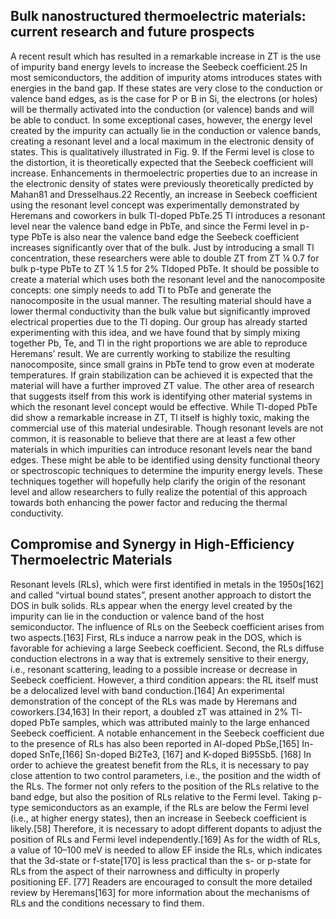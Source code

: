 ## Bulk nanostructured thermoelectric materials: current research and future prospects

A recent result which has resulted in a remarkable increase in ZT is the use of impurity band energy levels to increase the Seebeck coefficient.25 In most semiconductors, the addition of impurity atoms introduces states with energies in the band gap. If these states are very close to the conduction or valence band edges, as is the case for P or B in Si, the electrons (or holes) will be thermally activated into the conduction (or valence) bands and will be able to conduct. In some exceptional cases, however, the energy level created by the impurity can actually lie in the conduction or valence bands, creating a resonant level and a local maximum in the electronic density of states. This is qualitatively illustrated in Fig. 9. If the Fermi level is close to the distortion, it is theoretically expected that the Seebeck coefficient will increase. Enhancements in thermoelectric properties due to an increase in the electronic density of states were previously theoretically predicted by Mahan81 and Dresselhaus.22 Recently, an increase in Seebeck coefficient using the resonant level concept was experimentally demonstrated by Heremans and coworkers in bulk Tl-doped PbTe.25 Tl introduces a resonant level near the valence band edge in PbTe, and since the Fermi level in p-type PbTe is also near the valence band edge the Seebeck coefficient increases significantly over that of the bulk. Just by introducing a small Tl concentration, these researchers were able to double ZT from ZT ¼ 0.7 for bulk p-type PbTe to ZT ¼ 1.5 for 2% Tldoped PbTe. It should be possible to create a material which uses both the resonant level and the nanocomposite concepts: one simply needs to add Tl to PbTe and generate the nanocomposite in the usual manner. The resulting material should have a lower thermal conductivity than the bulk value but significantly improved electrical properties due to the Tl doping. Our group has already started experimenting with this idea, and we have found that by simply mixing together Pb, Te, and Tl in the right proportions we are able to reproduce Heremans’ result. We are currently working to stabilize the resulting nanocomposite, since small grains in PbTe tend to grow even at moderate temperatures. If grain stabilization can be achieved it is expected that the material will have a further improved ZT value. The other area of research that suggests itself from this work is identifying other material systems in which the resonant level concept would be effective. While Tl-doped PbTe did show a remarkable increase in ZT, Tl itself is highly toxic, making the commercial use of this material undesirable. Though resonant levels are not common, it is reasonable to believe that there are at least a few other materials in which impurities can introduce resonant levels near the band edges. These might be able to be identified using density functional theory or spectroscopic techniques to determine the impurity energy levels. These techniques together will hopefully help clarify the origin of the resonant level and allow researchers to fully realize the potential of this approach towards both enhancing the power factor and reducing the thermal conductivity.



## Compromise and Synergy in High-Efficiency  Thermoelectric Materials

Resonant levels (RLs), which were first identified in metals in  the 1950s[162] and called “virtual bound states”, present another  approach to distort the DOS in bulk solids. RLs appear when  the energy level created by the impurity can lie in the conduction or valence band of the host semiconductor. The influence  of RLs on the Seebeck coefficient arises from two aspects.[163] First, RLs induce a narrow peak in the DOS, which is favorable  for achieving a large Seebeck coefficient. Second, the RLs diffuse conduction electrons in a way that is extremely sensitive  to their energy, i.e., resonant scattering, leading to a possible  increase or decrease in Seebeck coefficient. However, a third  condition appears: the RL itself must be a delocalized level  with band conduction.[164] An experimental demonstration  of the concept of the RLs was made by Heremans and coworkers.[34,163] In their report, a doubled zT was attained in  2% Tl-doped PbTe samples, which was attributed mainly to  the large enhanced Seebeck coefficient. A notable enhancement in the Seebeck coefficient due to the presence of RLs has  also been reported in Al-doped PbSe,[165] In-doped SnTe,[166] Sn-doped Bi2Te3, [167] and K-doped Bi95Sb5. [168] In order to  achieve the greatest benefit from the RLs, it is necessary to pay  close attention to two control parameters, i.e., the position and  the width of the RLs. The former not only refers to the position of the RLs relative to the band edge, but also the position  of RLs relative to the Fermi level. Taking p-type semiconductors as an example, if the RLs are below the Fermi level (i.e., at  higher energy states), then an increase in Seebeck coefficient is  likely.[58] Therefore, it is necessary to adopt different dopants to  adjust the position of RLs and Fermi level independently.[169] As  for the width of RLs, a value of 10–100 meV is needed to allow  EF inside the RLs, which indicates that the 3d-state or f-state[170] is less practical than the s- or p-state for RLs from the aspect  of their narrowness and difficulty in properly positioning EF. [77] Readers are encouraged to consult the more detailed review by  Heremans[163] for more information about the mechanisms of  RLs and the conditions necessary to find them.